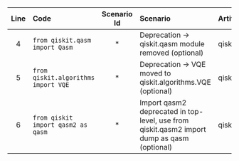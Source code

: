 | Line | Code | Scenario Id | Scenario | Artifact | Refactoring |
| :--: | :--- | :---------: | :------- | :------- | :---------- |
| 4 | `from qiskit.qasm import Qasm` | * | Deprecation -> qiskit.qasm module removed (optional) | qiskit.qasm.Qasm | `# Remove this import` |
| 5 | `from qiskit.algorithms import VQE` | * | Deprecation -> VQE moved to qiskit.algorithms.VQE (optional) | qiskit.algorithms.VQE | `from qiskit.algorithms.VQE import VQE` |
| 6 | `from qiskit import qasm2 as qasm` | * | Import qasm2 deprecated in top-level, use from qiskit.qasm2 import dump as qasm (optional) | qiskit.qasm2 | `from qiskit.qasm2 import dump as qasm` |